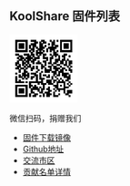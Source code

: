 ## KoolShare 固件列表

<img src="/.resources/img/qr.png" alt="QR" width="120"/>

微信扫码，捐赠我们

* [固件下载镜像](https://koolshare.io)
* [Github地址](https://github.com/koolshare/firmware)
* [交流市区](https://koolshare.cn/forum.php)
* [贡献名单详情](https://github.com/koolshare/koolshare.github.io/tree/master/donate)

